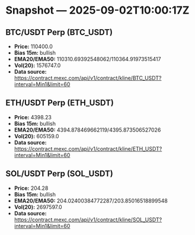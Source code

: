 # Snapshot — 2025-09-02T10:00:17Z

## BTC/USDT Perp (BTC_USDT)
- **Price:** 110400.0
- **Bias 15m:** bullish
- **EMA20/EMA50:** 110310.69392548062/110364.91973515417
- **Vol(20):** 1576747.0
- **Data source:** https://contract.mexc.com/api/v1/contract/kline/BTC_USDT?interval=Min1&limit=60

## ETH/USDT Perp (ETH_USDT)
- **Price:** 4398.23
- **Bias 15m:** bullish
- **EMA20/EMA50:** 4394.878469662119/4395.873506527026
- **Vol(20):** 605159.0
- **Data source:** https://contract.mexc.com/api/v1/contract/kline/ETH_USDT?interval=Min1&limit=60

## SOL/USDT Perp (SOL_USDT)
- **Price:** 204.28
- **Bias 15m:** bullish
- **EMA20/EMA50:** 204.02400384772287/203.85016518899548
- **Vol(20):** 2697597.0
- **Data source:** https://contract.mexc.com/api/v1/contract/kline/SOL_USDT?interval=Min1&limit=60
